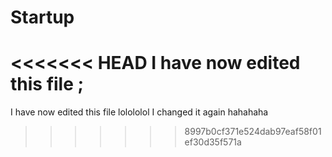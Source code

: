 # Startup
<<<<<<< HEAD
I have now edited this file  ;
=======
I have now edited this file lolololol
I changed it again hahahaha
>>>>>>> 8997b0cf371e524dab97eaf58f01ef30d35f571a
